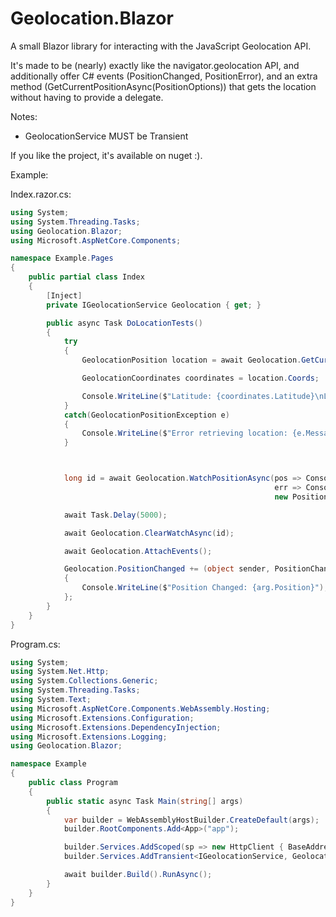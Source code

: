 # Geolocation.Blazor
A small Blazor library for interacting with the JavaScript Geolocation API.

It's made to be (nearly) exactly like the navigator.geolocation API, and additionally offer C# events (PositionChanged, PositionError), and an extra method (GetCurrentPositionAsync(PositionOptions)) that gets the location without having to provide a delegate.

Notes:
* GeolocationService MUST be Transient

If you like the project, it's available on nuget :).

Example:

Index.razor.cs:
```csharp
using System;
using System.Threading.Tasks;
using Geolocation.Blazor;
using Microsoft.AspNetCore.Components;

namespace Example.Pages
{
    public partial class Index
    {
        [Inject]
        private IGeolocationService Geolocation { get; }

        public async Task DoLocationTests()
        {
            try
            {
                GeolocationPosition location = await Geolocation.GetCurrentPositionAsync(new PositionOptions { EnableHighAccuracy = true });

                GeolocationCoordinates coordinates = location.Coords;

                Console.WriteLine($"Latitude: {coordinates.Latitude}\nLongitude: {coordinates.Longitude}\nAltitude: {coordinates.Altitude}");
            }
            catch(GeolocationPositionException e)
            {
                Console.WriteLine($"Error retrieving location: {e.Message}");
            }



            long id = await Geolocation.WatchPositionAsync(pos => Console.WriteLine(pos),
                                                           err => Console.WriteLine(err),
                                                           new PositionOptions { Timeout = 1000 });

            await Task.Delay(5000);

            await Geolocation.ClearWatchAsync(id);

            await Geolocation.AttachEvents();

            Geolocation.PositionChanged += (object sender, PositionChangedEventArgs arg) =>
            {
                Console.WriteLine($"Position Changed: {arg.Position}");
            };
        }
    }
}
```

Program.cs:
```csharp
using System;
using System.Net.Http;
using System.Collections.Generic;
using System.Threading.Tasks;
using System.Text;
using Microsoft.AspNetCore.Components.WebAssembly.Hosting;
using Microsoft.Extensions.Configuration;
using Microsoft.Extensions.DependencyInjection;
using Microsoft.Extensions.Logging;
using Geolocation.Blazor;

namespace Example
{
    public class Program
    {
        public static async Task Main(string[] args)
        {
            var builder = WebAssemblyHostBuilder.CreateDefault(args);
            builder.RootComponents.Add<App>("app");

            builder.Services.AddScoped(sp => new HttpClient { BaseAddress = new Uri(builder.HostEnvironment.BaseAddress) });
            builder.Services.AddTransient<IGeolocationService, GeolocationService>();

            await builder.Build().RunAsync();
        }
    }
}
```
